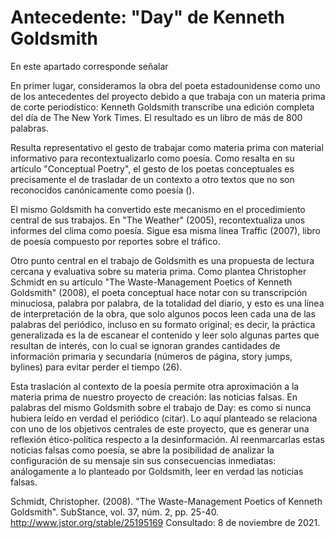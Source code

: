 # Antecedente: "Day" de Kenneth Goldsmith

En este apartado corresponde señalar 

En primer lugar, consideramos la obra del poeta estadounidense como uno de los antecedentes del proyecto debido a que trabaja con un materia prima de corte periodístico: Kenneth Goldsmith transcribe una edición completa del día de The New York Times. El resultado es un libro de más de 800 palabras.

Resulta representativo el gesto de trabajar como materia prima con material informativo para recontextualizarlo como poesía. Como resalta en su artículo "Conceptual Poetry", el gesto de los poetas conceptuales es precisamente el de trasladar de un contexto a otro textos que no son reconocidos canónicamente como poesía ().

El mismo Goldsmith ha convertido este mecanismo en el procedimiento central de sus trabajos. En "The Weather" (2005), recontextualiza unos informes del clima como poesía. Sigue esa misma línea Traffic (2007), libro de poesía compuesto por reportes sobre el tráfico. 

Otro punto central en el trabajo de Goldsmith es una propuesta de lectura cercana y evaluativa sobre su materia prima. Como plantea Christopher Schmidt en su artículo "The Waste-Management Poetics of Kenneth Goldsmith" (2008), el poeta conceptual hace notar con su transcripción minuciosa, palabra por palabra, de la totalidad del diario, y esto es una línea de interpretación de la obra, que solo algunos pocos leen cada una de las palabras del periódico, incluso en su formato original; es decir, la práctica generalizada es la de escanear el contenido y leer solo algunas partes que resultan de interés, con lo cual se ignoran grandes cantidades de información primaria y secundaria (números de página, story jumps, bylines) para evitar perder el tiempo (26).

Esta traslación al contexto de la poesía permite otra aproximación a la materia prima de nuestro proyecto de creación: las noticias falsas. En palabras del mismo Goldsmith sobre el trabajo de Day: es como si nunca hubiera leído en verdad el periódico (citar). Lo aquí planteado se relaciona con uno de los objetivos centrales de este proyecto, que es generar una reflexión ético-política respecto a la desinformación. Al reenmarcarlas estas noticias falsas como poesía, se abre la posibilidad de analizar la configuración de su mensaje sin sus consecuencias inmediatas: análogamente a lo planteado por Goldsmith, leer en verdad las noticias falsas.

Schmidt, Christopher. (2008). "The Waste-Management Poetics of Kenneth Goldsmith". SubStance, vol. 37, núm. 2, pp. 25-40. http://www.jstor.org/stable/25195169 Consultado: 8 de noviembre de 2021.
